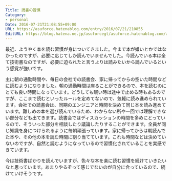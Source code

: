 ```yaml
---
Title: 読書の習慣
Category:
- personal
Date: 2016-07-21T21:08:55+09:00
URL: https://asuforce.hatenablog.com/entry/2016/07/21/210855
EditURL: https://blog.hatena.ne.jp/asuforcegt/asuforce.hatenablog.com/atom/entry/10328749687175306498
---
```


<p>最近、ようやく本を読む習慣が身についてきました。今まで本が嫌いとかではなかったのですが、必要に応じてしか読んでいませんでした。今読んでいる本は全て技術書なのですが、必要に迫られたと言うよりは読みたいから読んでいるという感覚が強いです。</p>
<p>主に朝の通勤時間や、毎日の会社での読書会、家に帰ってからの空いた時間などに読むようになりました。朝の通勤時間は座ることができるので、本を読むのにとても良い時間になっています。どうしても眠い時は途中で止める時もあるのですが、ここまで読むといったルールを定めてないので、気軽に読み進められています。会社での読書会は、同期のエンジニアと時間を決めて同じ本を読み進めています。難しめの本を選び読んでいるため、わからない所や一回では理解できない部分なども出てきます。読書会ではディスカッションの時間を多めにとっているので、そういった部分を相談したり議論したりすることができます。全員が同じ知識を身につけられるように毎朝頑張っています。家に帰ってからは朝読んでた本や、その他の本を読む時間に割り当てています。これも時間などは決めていないのですが、自然と読むようになっているので習慣化されていることを実感できています。</p>
<p>今は技術書ばかりを読んでいますが、色々な本を楽に読む習慣を続けていきたいなと思っています。あまりやるぞって感じでないのが自分に合っているので、続けていけそうです。</p>
